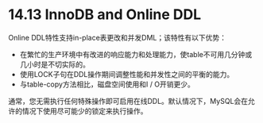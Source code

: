 # 14.13 InnoDB and Online DDL

Online DDL特性支持in-place表更改和并发DML；该特性有以下优势：

* 在繁忙的生产环境中有改进的响应能力和处理能力，使table不可用几分钟或几小时是不切实际的。
* 使用LOCK子句在DDL操作期间调整性能和并发性之间的平衡的能力。
* 与table-copy方法相比，磁盘空间使用和I / O开销更少。

通常，您无需执行任何特殊操作即可启用在线DDL。默认情况下，MySQL会在允许的情况下使用尽可能少的锁定来执行操作。




